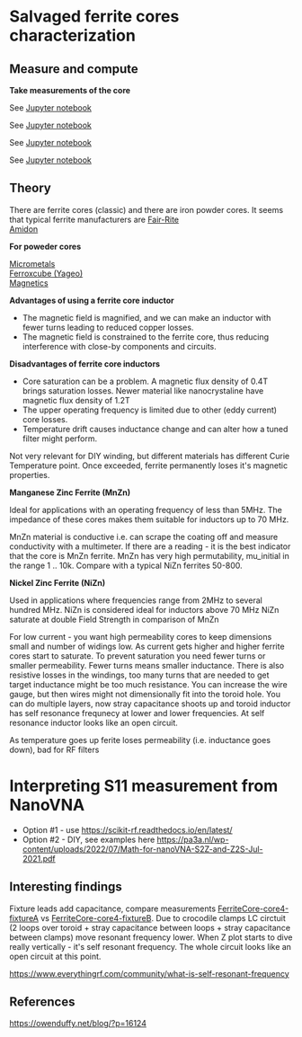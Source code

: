 # Salvaged ferrite cores characterization

## Measure and compute
 **Take measurements of the core**

See [Jupyter notebook](FerriteCore-core4-fixtureA.ipynb)

See [Jupyter notebook](FerriteCore-core4-fixtureB.ipynb)

See [Jupyter notebook](FerriteCore-core5.ipynb)

See [Jupyter notebook](inductor-sweep.ipynb)

## Theory

There are ferrite cores (classic) and there are iron powder cores.
It seems that typical ferrite manufacturers are
[Fair-Rite](http://www.fair-rite.com)<br/>
[Amidon](http://www.amidoncorp.com)

**For poweder cores**

[Micrometals](http://www.micrometals.com)<br/>
[Ferroxcube (Yageo)](http://www.yageo.com)<br/>
[Magnetics](http://www.mag-inc.com)


**Advantages of using a ferrite core inductor**

* The magnetic field is magnified, and we can make an inductor with fewer turns leading to reduced copper losses.
* The magnetic field is constrained to the ferrite core, thus reducing interference with close-by components and circuits.

**Disadvantages of ferrite core inductors**

* Core saturation can be a problem. A magnetic flux density of 0.4T brings saturation losses. Newer material like nanocrystaline have magnetic flux density of 1.2T 
* The upper operating frequency is limited due to other (eddy current) core losses.
* Temperature drift causes inductance change and can alter how a tuned filter might perform.

Not very relevant for DIY winding, but different materials has different Curie Temperature point. Once exceeded, ferrite permanently loses it's magnetic properties.

**Manganese Zinc Ferrite (MnZn)**

Ideal for applications with an operating frequency of less than 5MHz. The impedance of these cores makes them suitable for inductors up to 70 MHz.

MnZn material is conductive i.e. can scrape the coating off and measure conductivity with a multimeter. If there are a reading - it is the best indicator that the core is MnZn ferrite.
MnZn has very high permutability, mu_initial in the range 1 .. 10k. Compare with a typical NiZn ferrites 50-800.

**Nickel Zinc Ferrite (NiZn)** 

Used in applications where frequencies range from 2MHz to several hundred MHz. NiZn is considered ideal for inductors above 70 MHz
NiZn saturate at double Field Strength in comparison of MnZn 


For low current - you want high permeability cores to keep dimensions small and number of
widings low. As current gets higher and higher ferrite cores start to saturate. To prevent saturation you need fewer turns or smaller permeability. Fewer turns means smaller inductance. There is also resistive losses in the windings, too many turns that are needed to get target inductance might be too much resistance. You can increase the wire gauge, but then wires might not dimensionally fit into the toroid hole. You can do multiple layers, now stray capacitance shoots up and toroid inductor has self resonance frequnecy at lower and lower frequencies. At self resonance inductor looks like an open circuit.

As temperature goes up ferite loses permeability (i.e. inductance goes down), bad for RF filters


# Interpreting S11 measurement from NanoVNA

* Option #1 - use https://scikit-rf.readthedocs.io/en/latest/
* Option #2 - DIY, see examples here https://pa3a.nl/wp-content/uploads/2022/07/Math-for-nanoVNA-S2Z-and-Z2S-Jul-2021.pdf


## Interesting findings

Fixture leads add capacitance, compare measurements [FerriteCore-core4-fixtureA](FerriteCore-core4-fixtureA.ipynb) vs [FerriteCore-core4-fixtureB](FerriteCore-core4-fixtureB.ipynb). Due to crocodile clamps LC circtuit (2 loops over toroid + stray capacitance between loops + stray capacitance between clamps) move resonant frequency lower. When Z plot starts to dive really vertically - it's self resonant frequency. The whole circuit looks like an open circuit at this point.

https://www.everythingrf.com/community/what-is-self-resonant-frequency



## References

https://owenduffy.net/blog/?p=16124
